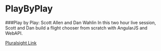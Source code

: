 PlayByPlay
==========

###Play by Play: Scott Allen and Dan Wahlin
In this two hour live session, Scott and Dan build a flight chooser from scratch with AngularJS and WebAPI.

[Pluralsight Link](http://pluralsight.com/training/courses/TableOfContents?courseName=play-by-play-wahlin-allen&highlight=)
